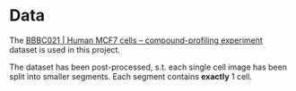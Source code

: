 # Data
The [BBBC021 | Human MCF7 cells – compound-profiling experiment](https://bbbc.broadinstitute.org/BBBC021) dataset is used in this project. 

The dataset has been post-processed, s.t. each single cell image has been split into smaller segments. Each segment contains **exactly** 1 cell.
